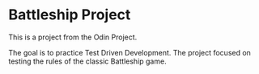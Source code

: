 # Battleship Project

This is a project from the Odin Project.

The goal is to practice Test Driven Development. The project focused on testing the rules of the classic Battleship game.
